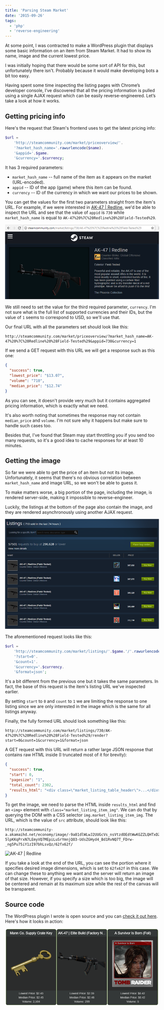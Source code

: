 ```yaml
---
title: 'Parsing Steam Market'
date: '2015-09-26'
tags:
  - 'php'
  - 'reverse-engineering'
---
```


At some point, I was contracted to make a WordPress plugin that displays some basic information on an item from Steam Market. It had to show its name, image and the current lowest price.

I was initially hoping that there would be some sort of API for this, but unfortunately there isn't. Probably because it would make developing bots a bit too easy.

Having spent some time inspecting the listing pages with Chrome’s developer console, I’ve discovered that all the pricing information is pulled using a single AJAX request which can be easily reverse-engineered. Let’s take a look at how it works.

## Getting pricing info

Here's the request that Steam's frontend uses to get the latest pricing info:

```php
$url =
    'http://steamcommunity.com/market/priceoverview/'.
    '?market_hash_name='.rawurlencode($name).
    '&appid='.$game.
    '&currency='.$currency;
```

It has 3 required parameters:

- `market_hash_name` -- full name of the item as it appears on the market (URL-encoded).
- `appid` -- ID of the app (game) where this item can be found.
- `currency` -- ID of the currency in which we want our prices to be shown.

You can get the values for the first two parameters straight from the item's URL. For example, if we were interested in [AK-47 | Redline](https://steamcommunity.com/market/listings/730/AK-47%20%7C%20Redline%20%28Field-Tested%29), we'd be able to inspect the URL and see that the value of `appid` is `730` while `market_hash_name` is equal to `AK-47%20%7C%20Redline%20%28Field-Tested%29`.

![Example listing](Example.png)

We still need to set the value for the third required parameter, `currency`. I'm not sure what is the full list of supported currencies and their IDs, but the value of `1` seems to correspond to USD, so we'll use that.

Our final URL with all the parameters set should look like this:

```text
http://steamcommunity.com/market/priceoverview/?market_hash_name=AK-47%20%7C%20Redline%20%28Field-Tested%29&appid=730&currency=1
```

If we send a GET request with this URL we will get a response such as this one:

```json
{
  "success": true,
  "lowest_price": "$13.07",
  "volume": "710",
  "median_price": "$12.74"
}
```

As you can see, it doesn't provide very much but it contains aggregated pricing information, which is exactly what we need.

It's also worth noting that sometimes the response may not contain `median_price` and `volume`. I'm not sure why it happens but make sure to handle such cases too.

Besides that, I've found that Steam may start throttling you if you send too many requests, so it's a good idea to cache responses for at least 10 minutes.

## Getting the image

So far we were able to get the price of an item but not its image. Unfortunately, it seems that there's no obvious correlation between `market_hash_name` and image URL, so we won't be able to guess it.

To make matters worse, a big portion of the page, including the image, is rendered server-side, making it impossible to reverse-engineer.

Luckily, the listings at the bottom of the page also contain the image, and they are rendered asynchronously using another AJAX request.

![Listings](Listings.png)

The aforementioned request looks like this:

```php
$url =
    'http://steamcommunity.com/market/listings/'.$game.'/'.rawurlencode($name).'/render'.
    '?start=0'.
    '&count=1'.
    '&currency='.$currency.
    '&format=json';
```

It's a bit different from the previous one but it takes the same parameters. In fact, the base of this request is the item's listing URL we've inspected earlier.

By setting `start` to `0` and `count` to `1` we are limiting the response to one listing since we are only interested in the image which is the same for all listings anyway.

Finally, the fully formed URL should look something like this:

```text
http://steamcommunity.com/market/listings/730/AK-47%20%7C%20Redline%20%28Field-Tested%29/render?start=0&count=1&currency=1&format=json
```

A GET request with this URL will return a rather large JSON response that contains raw HTML inside (I truncated most of it for brevity):

```json
{
  "success": true,
  "start": 0,
  "pagesize": "1",
  "total_count": 2302,
  "results_html": "<div class=\"market_listing_table_header\">...</div>"
}
```

To get the image, we need to parse the HTML inside `results_html` and find an `<img>` element with `class="market_listing_item_img"`. We can do that by querying the DOM with a CSS selector `img.market_listing_item_img`. The URL, which is the value of `src` attribute, should look like this:

```text
http://steamcommunity-a.akamaihd.net/economy/image/-9a81dlWLwJ2UUGcVs_nsVtzdOEdtWwKGZZLQHTxDZ7I56KU0Zwwo4NUX4oFJZEHLbXH5ApeO4YmlhxYQknCRvCo04DEVlxkKgpot7HxfDhjxszJemkV09-5lpKKqPrxN7LEmyVQ7MEpiLuSrYmnjQO3-UdsZGHyd4_Bd1RvNQ7T_FDrw-_ng5Pu75iY1zI97bhLsvQz/62fx62f/
```

![AK-47 | Redline](https://steamcommunity-a.akamaihd.net/economy/image/-9a81dlWLwJ2UUGcVs_nsVtzdOEdtWwKGZZLQHTxDZ7I56KU0Zwwo4NUX4oFJZEHLbXH5ApeO4YmlhxYQknCRvCo04DEVlxkKgpot7HxfDhjxszJemkV09-5lpKKqPrxN7LEmyVQ7MEpiLuSrYmnjQO3-UdsZGHyd4_Bd1RvNQ7T_FDrw-_ng5Pu75iY1zI97bhLsvQz/256fx128f/)

If you take a look at the end of the URL, you can see the portion where it specifies desired image dimensions, which is set to `62fx62f` in this case. We can change these to anything we want and the server will return an image of that size. However, if you specify a size which is too big, the image will be centered and remain at its maximum size while the rest of the canvas will be transparent.

## Source code

The WordPress plugin I wrote is open source and you can [check it out here](https://github.com/Tyrrrz/WPSteamMarketExcerpt). Here's how it looks in action:

![WPSteamMarketExcerpt](WPSME.png)
